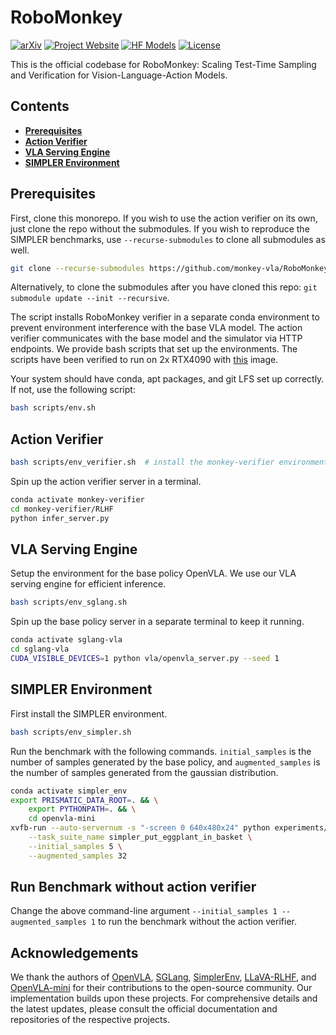 # RoboMonkey

[![arXiv](https://img.shields.io/badge/arXiv-2506.17811-df2a2a.svg?style=for-the-badge)](https://arxiv.org/abs/2506.17811)
[![Project Website](https://img.shields.io/badge/Project-Website-blue?style=for-the-badge)](https://robomonkey-vla.github.io/)
[![HF Models](https://img.shields.io/badge/%F0%9F%A4%97-Models-yellow?style=for-the-badge)](https://huggingface.co/robomonkey-vla/monkey-verifier-7b)
[![License](https://img.shields.io/badge/LICENSE-MIT-green?style=for-the-badge)](LICENSE)
 

This is the official codebase for RoboMonkey: Scaling Test-Time Sampling and Verification for Vision-Language-Action Models.

## Contents
 * [**Prerequisites**](#prerequisites)
 * [**Action Verifier**](#action-verifier)
 * [**VLA Serving Engine**](#vla-serving-engine)
 * [**SIMPLER Environment**](#simpler-environment)


## Prerequisites

First, clone this monorepo. If you wish to use the action verifier on its own, just clone the repo without the submodules. If you wish to reproduce the SIMPLER benchmarks, use `--recurse-submodules` to clone all submodules as well. 

```bash
git clone --recurse-submodules https://github.com/monkey-vla/RoboMonkey.git
```
Alternatively, to clone the submodules after you have cloned this repo: `git submodule update --init --recursive`.

The script installs RoboMonkey verifier in a separate conda environment to prevent environment interference with the base VLA model. The action verifier communicates with the base model and the simulator via HTTP endpoints. We provide bash scripts that set up the environments. The scripts have been verified to run on 2x RTX4090 with [this](https://hub.docker.com/layers/nvidia/cuda/11.8.0-cudnn8-devel-ubuntu20.04/images/sha256-0b25e1f1c6f596a6c92b04cb825714be41b4dc8323ba71205dbae8b11bfa672c) image.

Your system should have conda, apt packages, and git LFS set up correctly. If not, use the following script:
```bash
bash scripts/env.sh
```

## Action Verifier

```bash
bash scripts/env_verifier.sh  # install the monkey-verifier environment
```

Spin up the action verifier server in a terminal.

```bash
conda activate monkey-verifier
cd monkey-verifier/RLHF
python infer_server.py
```

## VLA Serving Engine

Setup the environment for the base policy OpenVLA. We use our VLA serving engine for efficient inference.
```bash
bash scripts/env_sglang.sh
```

Spin up the base policy server in a separate terminal to keep it running.
```bash
conda activate sglang-vla
cd sglang-vla
CUDA_VISIBLE_DEVICES=1 python vla/openvla_server.py --seed 1
```

## SIMPLER Environment

First install the SIMPLER environment.

```bash
bash scripts/env_simpler.sh
```

Run the benchmark with the following commands. `initial_samples` is the number of samples generated by the base policy, and `augmented_samples` is the number of samples generated from the gaussian distribution.
```bash
conda activate simpler_env
export PRISMATIC_DATA_ROOT=. && \
    export PYTHONPATH=. && \
    cd openvla-mini
xvfb-run --auto-servernum -s "-screen 0 640x480x24" python experiments/robot/simpler/run_simpler_eval.py \
    --task_suite_name simpler_put_eggplant_in_basket \
    --initial_samples 5 \
    --augmented_samples 32
```

## Run Benchmark without action verifier

Change the above command-line argument `--initial_samples 1 --augmented_samples 1` to run the benchmark without the action verifier.

## Acknowledgements

We thank the authors of [OpenVLA](https://github.com/openvla/openvla), [SGLang](https://github.com/sgl-project/sglang), [SimplerEnv](https://github.com/simpler-env/SimplerEnv), [LLaVA-RLHF](https://github.com/llava-rlhf/LLaVA-RLHF), and [OpenVLA-mini](https://github.com/Stanford-ILIAD/openvla-mini) for their contributions to the open-source community. Our implementation builds upon these projects. For comprehensive details and the latest updates, please consult the official documentation and repositories of the respective projects.

